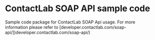 # ContactLab SOAP API sample code

Sample code package for ContactLab SOAP Api usage. For more information please refer to [developer.contactlab.com/soap-api/])developer.contactlab.com/soap-api/)
